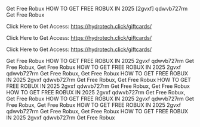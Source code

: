 Get Free Robux HOW TO GET FREE ROBUX IN 2025 [2gvxf] qdwvb727rm Get Free Robux

Click Here to Get Access: https://hydrotech.click/giftcards/

Click Here to Get Access: https://hydrotech.click/giftcards/

Click Here to Get Access: https://hydrotech.click/giftcards/

Get Free Robux HOW TO GET FREE ROBUX IN 2025 2gvxf qdwvb727rm Get Free Robux, Get Free Robux HOW TO GET FREE ROBUX IN 2025 2gvxf qdwvb727rm Get Free Robux, Get Free Robux HOW TO GET FREE ROBUX IN 2025 2gvxf qdwvb727rm Get Free Robux, Get Free Robux HOW TO GET FREE ROBUX IN 2025 2gvxf qdwvb727rm Get Free Robux, Get Free Robux HOW TO GET FREE ROBUX IN 2025 2gvxf qdwvb727rm Get Free Robux, Get Free Robux HOW TO GET FREE ROBUX IN 2025 2gvxf qdwvb727rm Get Free Robux, Get Free Robux HOW TO GET FREE ROBUX IN 2025 2gvxf qdwvb727rm Get Free Robux, Get Free Robux HOW TO GET FREE ROBUX IN 2025 2gvxf qdwvb727rm Get Free Robux
